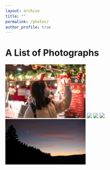 ```yaml
---
layout: archive
title: ""
permalink: /photos/
author_profile: true
---
```

# A List of Photographs

<img src="/images/photos-1.png" width="50%">

<img src="/images/photos-2.png" width="50%">

<img src="/images/photos-3.png" width="50%">

<img src="/images/photos-4.png" width="50%">

<img src="/images/photos-5.png" width="50%">
